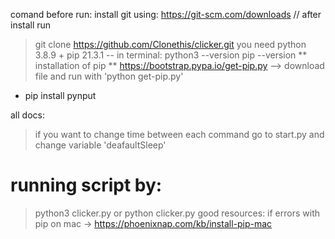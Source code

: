comand before run: 
install git using: 
https://git-scm.com/downloads
// after install run
> git clone https://github.com/Clonethis/clicker.git
you need python 3.8.9 + pip 21.3.1
-- in terminal:
>python3 --version
>pip --version
** installation of pip **
https://bootstrap.pypa.io/get-pip.py
--> download file and run with 'python get-pip.py'

* pip install pynput 

all docs:


>if you want to change time between each command go to start.py and change variable 'deafaultSleep'
# running script by: 
>python3 clicker.py 
or 
>python clicker.py
good resources:
if errors with pip on mac
-> https://phoenixnap.com/kb/install-pip-mac
